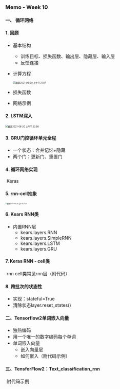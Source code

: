 ### Memo - Week 10

#### 一、 循环网络

#### 1. 回顾

* 基本结构

  * 训练目标、损失函数、输出层、隐藏层、输入层
  * 反馈连接

* 计算方程

  <img src="/Users/zhengyufei/Library/Application Support/typora-user-images/截屏2021-06-20 上午11.21.07.png" alt="截屏2021-06-20 上午11.21.07" style="zoom:50%;" />

* 损失函数

* 网络示例

#### 2. LSTM深入

<img src="/Users/zhengyufei/Library/Application Support/typora-user-images/截屏2021-06-20 上午11.23.56.png" alt="截屏2021-06-20 上午11.23.56" style="zoom:50%;" />

#### 3. GRU门控循环单元全程

* 一个状态：合并记忆+隐藏
* 两个门：更新门、重置门

#### 4. 循环网络实现

​	Keras

#### 5. rnn-cell抽象

<img src="/Users/zhengyufei/Library/Application Support/typora-user-images/截屏2021-06-20 上午11.27.37.png" alt="截屏2021-06-20 上午11.27.37" style="zoom: 33%;" />

#### 6. Kears RNN类

* 内置RNN层
  * kears.layers.RNN
  * kears.layers.SimpleRNN
  * kears.layers.LSTM
  * kears.layers.GRU

#### 7. Keras RNN - cell类

​	rnn cell类常见rnn层（附代码）

#### 8. 跨批次的状态性

* 实现：stateful=True
* 清除状态layer.reset_states()

#### 二、Tensorflow2单词嵌入向量

* 独热编码
* 用一个唯一的数字编码每个单词
* 单词嵌入向量
  * 嵌入向量层
  * 如何嵌入（附代码示例）

#### 三、TensforFlow2：Text_classification_rnn

​	附代码示例